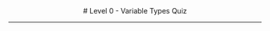 <html>
<head>
<title>Level 0 - Variable Types Quiz</title>
<meta charset="utf-8"/>
<meta content="width=device-width, initial-scale=1" name="viewport"/>
<link href="https://league-central.github.io/curriculum/style/style.css" rel="stylesheet"/>
<link href="https://fonts.googleapis.com/css?family=Raleway" rel="stylesheet"/>
<style>
            #quiz {
                margin-left:50px;
            }
            #nav {
                margin-left:50px;
                position: relative;
            }
            #footer {
                position: absolute;
                bottom: -100;
                width: 100%;
            }
            button {background-color:yellow; border-radius: 3px; font-size: 125%;
            }
            code {font-size: 125%; color: forestgreen}
        </style>

</head>
<div id="header">
<center> # 
		Level 0 - Variable Types Quiz
	
 

<hr/>

</center>
</div>
<div id="quiz"></div>
<div id="nav">
<div id="footer"></div>
</div>

</html>